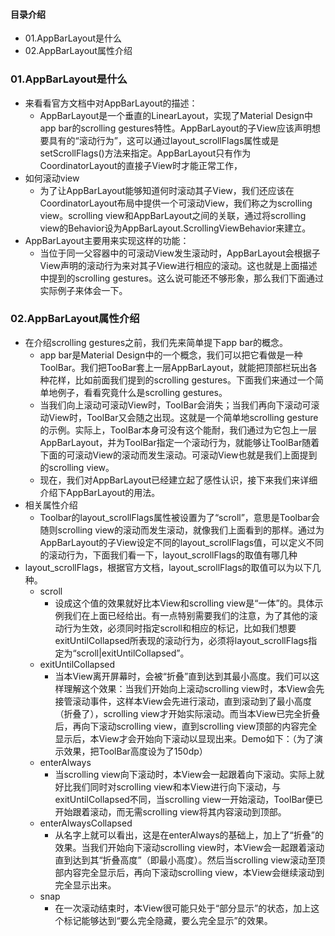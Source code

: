 #### 目录介绍
- 01.AppBarLayout是什么
- 02.AppBarLayout属性介绍


### 01.AppBarLayout是什么
- 来看看官方文档中对AppBarLayout的描述：
    - AppBarLayout是一个垂直的LinearLayout，实现了Material Design中app bar的scrolling gestures特性。AppBarLayout的子View应该声明想要具有的“滚动行为”，这可以通过layout_scrollFlags属性或是setScrollFlags()方法来指定。AppBarLayout只有作为CoordinatorLayout的直接子View时才能正常工作，
- 如何滚动view
    - 为了让AppBarLayout能够知道何时滚动其子View，我们还应该在CoordinatorLayout布局中提供一个可滚动View，我们称之为scrolling view。scrolling view和AppBarLayout之间的关联，通过将scrolling view的Behavior设为AppBarLayout.ScrollingViewBehavior来建立。
- AppBarLayout主要用来实现这样的功能：
    - 当位于同一父容器中的可滚动View发生滚动时，AppBarLayout会根据子View声明的滚动行为来对其子View进行相应的滚动。这也就是上面描述中提到的scrolling gestures。这么说可能还不够形象，那么我们下面通过实际例子来体会一下。


### 02.AppBarLayout属性介绍
- 在介绍scrolling gestures之前，我们先来简单提下app bar的概念。
    - app bar是Material Design中的一个概念，我们可以把它看做是一种ToolBar。我们把TooBar套上一层AppBarLayout，就能把顶部栏玩出各种花样，比如前面我们提到的scrolling gestures。下面我们来通过一个简单地例子，看看究竟什么是scrolling gestures。
    - 当我们向上滚动可滚动View时，ToolBar会消失；当我们再向下滚动可滚动View时，ToolBar又会随之出现。这就是一个简单地scrolling gesture的示例。实际上，ToolBar本身可没有这个能耐，我们通过为它包上一层AppBarLayout，并为ToolBar指定一个滚动行为，就能够让ToolBar随着下面的可滚动View的滚动而发生滚动。可滚动View也就是我们上面提到的scrolling view。
    - 现在，我们对AppBarLayout已经建立起了感性认识，接下来我们来详细介绍下AppBarLayout的用法。
- 相关属性介绍
    - Toolbar的layout_scrollFlags属性被设置为了“scroll”，意思是Toolbar会随则scrolling view的滚动而发生滚动，就像我们上面看到的那样。通过为AppBarLayout的子View设定不同的layout_scrollFlags值，可以定义不同的滚动行为，下面我们看一下，layout_scrollFlags的取值有哪几种
- layout_scrollFlags，根据官方文档，layout_scrollFlags的取值可以为以下几种。
    - scroll
        - 设成这个值的效果就好比本View和scrolling view是“一体”的。具体示例我们在上面已经给出。有一点特别需要我们的注意，为了其他的滚动行为生效，必须同时指定scroll和相应的标记，比如我们想要exitUntilCollapsed所表现的滚动行为，必须将layout_scrollFlags指定为“scroll|exitUntilCollapsed”。
    - exitUntilCollapsed
        - 当本View离开屏幕时，会被“折叠”直到达到其最小高度。我们可以这样理解这个效果：当我们开始向上滚动scrolling view时，本View会先接管滚动事件，这样本View会先进行滚动，直到滚动到了最小高度（折叠了），scrolling view才开始实际滚动。而当本View已完全折叠后，再向下滚动scrolling view，直到scrolling view顶部的内容完全显示后，本View才会开始向下滚动以显现出来。Demo如下：（为了演示效果，把ToolBar高度设为了150dp）
    - enterAlways
        - 当scrolling view向下滚动时，本View会一起跟着向下滚动。实际上就好比我们同时对scrolling view和本View进行向下滚动，与exitUntilCollapsed不同，当scrolling view一开始滚动，ToolBar便已开始跟着滚动，而无需scrolling view将其内容滚动到顶部。
    - enterAlwaysCollapsed
        - 从名字上就可以看出，这是在enterAlways的基础上，加上了“折叠”的效果。当我们开始向下滚动scrolling view时，本View会一起跟着滚动直到达到其“折叠高度”（即最小高度）。然后当scrolling view滚动至顶部内容完全显示后，再向下滚动scrolling view，本View会继续滚动到完全显示出来。
    - snap
        - 在一次滚动结束时，本View很可能只处于“部分显示”的状态，加上这个标记能够达到“要么完全隐藏，要么完全显示”的效果。






